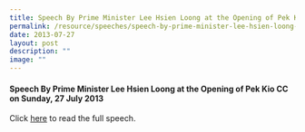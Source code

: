```yaml
---
title: Speech By Prime Minister Lee Hsien Loong at the Opening of Pek Kio CC
permalink: /resource/speeches/speech-by-prime-minister-lee-hsien-loong-at-the-opening-of-pek-kio-cc/
date: 2013-07-27
layout: post
description: ""
image: ""
---
```

#### Speech By Prime Minister Lee Hsien Loong at the Opening of Pek Kio CC on Sunday, 27 July 2013

Click [here](/files/NewsRoom/speech-by-prime-minister-lee-hsien-loong-at-the-opening-of-pek-kio-cc-on-sunday-28-july-2013.pdf) to read the full speech.